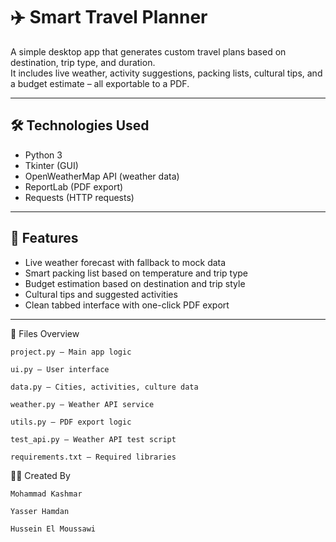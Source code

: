 # ✈️ Smart Travel Planner

A simple desktop app that generates custom travel plans based on destination, trip type, and duration.  
It includes live weather, activity suggestions, packing lists, cultural tips, and a budget estimate – all exportable to a PDF.

---

## 🛠️ Technologies Used
- Python 3  
- Tkinter (GUI)  
- OpenWeatherMap API (weather data)  
- ReportLab (PDF export)  
- Requests (HTTP requests)

---

## 🚀 Features
- Live weather forecast with fallback to mock data  
- Smart packing list based on temperature and trip type  
- Budget estimation based on destination and trip style  
- Cultural tips and suggested activities  
- Clean tabbed interface with one-click PDF export

---

📁 Files Overview

    project.py – Main app logic

    ui.py – User interface

    data.py – Cities, activities, culture data

    weather.py – Weather API service

    utils.py – PDF export logic

    test_api.py – Weather API test script

    requirements.txt – Required libraries

👨‍💻 Created By

    Mohammad Kashmar

    Yasser Hamdan

    Hussein El Moussawi
